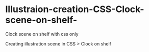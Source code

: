 # Illustraion-creation-CSS-Clock-scene-on-shelf-
Clock scene on shelf  with css only 

Creating illustration scene in CSS > Clock on shelf 
